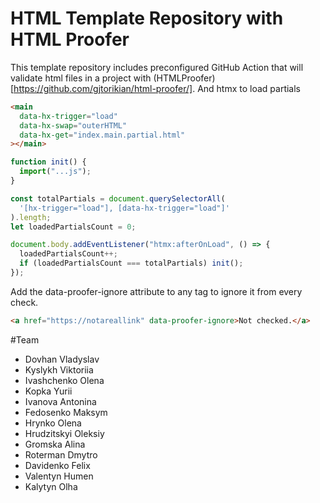 # HTML Template Repository with HTML Proofer

This template repository includes preconfigured GitHub Action that will validate html files in a project with (HTMLProofer)[https://github.com/gjtorikian/html-proofer/].
And htmx to load partials

```html
<main
  data-hx-trigger="load"
  data-hx-swap="outerHTML"
  data-hx-get="index.main.partial.html"
></main>
```

```js
function init() {
  import("...js");
}

const totalPartials = document.querySelectorAll(
  '[hx-trigger="load"], [data-hx-trigger="load"]'
).length;
let loadedPartialsCount = 0;

document.body.addEventListener("htmx:afterOnLoad", () => {
  loadedPartialsCount++;
  if (loadedPartialsCount === totalPartials) init();
});
```

Add the data-proofer-ignore attribute to any tag to ignore it from every check.

```html
<a href="https://notareallink" data-proofer-ignore>Not checked.</a>
```

#Team

- Dovhan Vladyslav
- Kyslykh Viktoriia
- Ivashchenko Olena
- Kopka Yurii
- Ivanova Antonina
- Fedosenko Maksym
- Hrynko Olena
- Hrudzitskyi Oleksiy
- Gromska Alina
- Roterman Dmytro
- Davidenko Felix
- Valentyn Humen
- Kalytyn Olha
  
